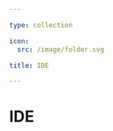 ```yaml
---

type: collection

icon:
  src: /image/folder.svg

title: IDE

---
```


# IDE

<ShowBreadcrumb />

<ShowResources />
